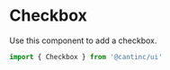 # Checkbox

Use this component to add a checkbox.

```typescript
import { Checkbox } from '@cantinc/ui'
```
